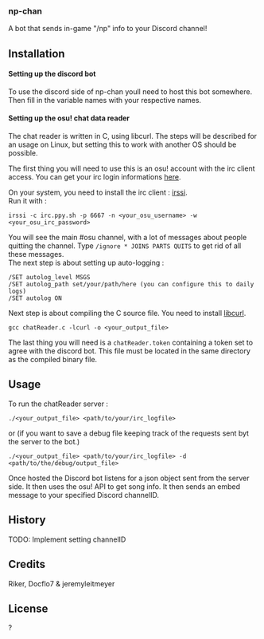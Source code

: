 ### np-chan

A bot that sends in-game "/np" info to your Discord channel!

## Installation

#### Setting up the discord bot

To use the discord side of np-chan youll need to host this bot somewhere.  Then fill in the variable names with your respective names.

#### Setting up the osu! chat data reader

The chat reader is written in C, using libcurl. The steps will be described for an usage on Linux, but setting this to work with another OS should be possible.    

The first thing you will need to use this is an osu! account with the irc client access. You can get your irc login informations [here](https://osu.ppy.sh/p/irc).  

On your system, you need to install the irc client : [irssi](https://irssi.org/).  
Run it with :
```
irssi -c irc.ppy.sh -p 6667 -n <your_osu_username> -w <your_osu_irc_password>
``` 
You will see the main #osu channel, with a lot of messages about people quitting the channel. Type `/ignore * JOINS PARTS QUITS` to get rid of all these messages.  
The next step is about setting up auto-logging : 
```
/SET autolog_level MSGS 
/SET autolog_path set/your/path/here (you can configure this to daily logs)
/SET autolog ON
```

Next step is about compiling the C source file. You need to install [libcurl](https://curl.haxx.se/libcurl/). 
``` 
gcc chatReader.c -lcurl -o <your_output_file>
```

The last thing you will need is a `chatReader.token` containing a token set to agree with the discord bot. This file must be located in the same directory as the compiled binary file.

 
## Usage

To run the chatReader server : 
```
./<your_output_file> <path/to/your/irc_logfile>
```
or (if you want to save a debug file keeping track of the requests sent byt the server to the bot.)
```
./<your_output_file> <path/to/your/irc_logfile> -d <path/to/the/debug/output_file>
```

Once hosted the Discord bot listens for a json object sent from the server side. It then uses the osu! API to get song info. It then sends an embed message to your specified Discord channelID.
 
## History


TODO: Implement setting channelID
## Credits
  Riker, Docflo7 & jeremyleitmeyer
## License
?
